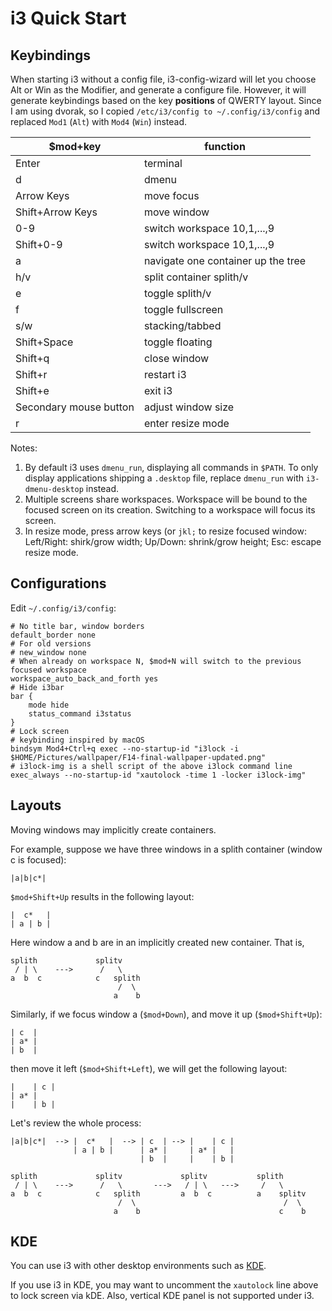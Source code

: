 # i3 Quick Start

## Keybindings

When starting i3 without a config file, i3-config-wizard will let you choose Alt or Win as the Modifier, and generate a configure file.
However, it will generate keybindings based on the key **positions** of QWERTY layout.
Since I am using dvorak, so I copied `/etc/i3/config to ~/.config/i3/config` and replaced `Mod1` (`Alt`) with `Mod4` (`Win`) instead.

| $mod+key                 | function                           |
| ------------------------ | ---------------------------------- |
| Enter                    | terminal                           |
| d                        | dmenu                              |
| Arrow Keys               | move focus                         |
| Shift+Arrow Keys         | move window                        |
| 0-9                      | switch workspace 10,1,...,9        |
| Shift+0-9                | switch workspace 10,1,...,9        |
| a                        | navigate one container up the tree |
| h/v                      | split container splith/v           |
| e                        | toggle splith/v                    |
| f                        | toggle fullscreen                  |
| s/w                      | stacking/tabbed                    |
| Shift+Space              | toggle floating                    |
| Shift+q                  | close window                       |
| Shift+r                  | restart i3                         |
| Shift+e                  | exit i3                            |
| Secondary mouse button   | adjust window size                 |
| r                        | enter resize mode                  |

Notes:

1. By default i3 uses `dmenu_run`, displaying all commands in `$PATH`. To only display applications shipping a `.desktop` file, replace `dmenu_run` with `i3-dmenu-desktop` instead.
2. Multiple screens share workspaces. Workspace will be bound to the focused screen on its creation. Switching to a workspace will focus its screen.
3. In resize mode, press arrow keys (or `jkl;` to resize focused window: Left/Right: shirk/grow width; Up/Down: shrink/grow height; Esc: escape resize mode.

## Configurations

Edit `~/.config/i3/config`:

```
# No title bar, window borders
default_border none
# For old versions
# new_window none
# When already on workspace N, $mod+N will switch to the previous focused workspace
workspace_auto_back_and_forth yes
# Hide i3bar
bar {
    mode hide
    status_command i3status
}
# Lock screen
# keybinding inspired by macOS
bindsym Mod4+Ctrl+q exec --no-startup-id "i3lock -i $HOME/Pictures/wallpaper/F14-final-wallpaper-updated.png"
# i3lock-img is a shell script of the above i3lock command line
exec_always --no-startup-id "xautolock -time 1 -locker i3lock-img"
```

## Layouts

Moving windows may implicitly create containers.

For example, suppose we have three windows in a splith container (window c is focused):

```
|a|b|c*|
```

`$mod+Shift+Up` results in the following layout:

```
|  c*   |
| a | b |
```

Here window a and b are in an implicitly created new container.
That is,

```
splith             splitv
 / | \    --->      /   \
a  b  c            c   splith
                        /  \
                       a    b
```

Similarly, if we focus window a (`$mod+Down`), and move it up (`$mod+Shift+Up`):

```
| c  |
| a* |
| b  |
```

then move it left (`$mod+Shift+Left`), we will get the following layout:

```
|    | c |
| a* |
|    | b |
```

Let's review the whole process:

```
|a|b|c*|  --> |  c*   |  --> | c  | --> |    | c |
              | a | b |      | a* |     | a* |   |
                             | b  |     |    | b |

splith             splitv             splitv           splith
 / | \    --->      /   \       --->   / | \   --->     /   \
a  b  c            c   splith         a  b  c          a    splitv
                        /  \                                 /  \
                       a    b                               c    b
```

## KDE

You can use i3 with other desktop environments such as [KDE].

[KDE]: https://userbase.kde.org/Tutorials/Using_Other_Window_Managers_with_Plasma

If you use i3 in KDE, you may want to uncomment the `xautolock` line above to lock screen via kDE.
Also, vertical KDE panel is not supported under i3.
